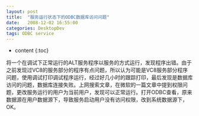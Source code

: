 ```yaml
---
layout: post
title:  "服务运行状态下的ODBC数据库访问问题"
date:   2008-12-02 16:55:00
categories: DesktopDev
tags: ODBC service
---
```


* content
{:toc}

将一个在调试下正常运行的ALT服务程序以服务的方式运行，发现程序出错。由于之前发现过VC8的服务部分的程序有点问题，所以认为可能是VC8服务部分程序问题，使用调试打印调试程序运行，经过好几小时的跟踪打印，最后发现是数据库访问的问题，数据库连接失败。上网搜索文章，在微软的一篇文章中提到权限问题，更改服务运行的用户为当前用户，发现可以正常运行。打开ODBC查看，原来数据源在用户数据源下，导致服务启动用户没有访问权限，改到系统数据源下，OK。